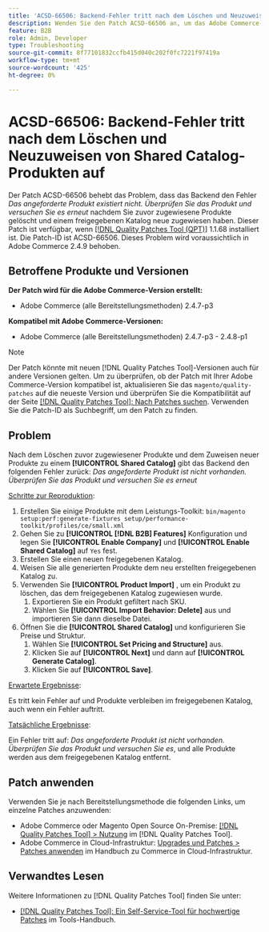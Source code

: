 ```yaml
---
title: 'ACSD-66506: Backend-Fehler tritt nach dem Löschen und Neuzuweisen von Shared Catalog-Produkten auf'
description: Wenden Sie den Patch ACSD-66506 an, um das Adobe Commerce-Problem zu beheben, bei dem das Backend den Fehler ausgibt * Das angeforderte Produkt existiert nicht. Überprüfen Sie das Produkt und versuchen Sie es erneut*, nachdem Sie zuvor zugewiesene Produkte gelöscht und einem freigegebenen Katalog neue zugewiesen haben.
feature: B2B
role: Admin, Developer
type: Troubleshooting
source-git-commit: 8f77101832ccfb415d040c202f0fc7221f97419a
workflow-type: tm+mt
source-wordcount: '425'
ht-degree: 0%

---
```



# ACSD-66506: Backend-Fehler tritt nach dem Löschen und Neuzuweisen von Shared Catalog-Produkten auf

Der Patch ACSD-66506 behebt das Problem, dass das Backend den Fehler *Das angeforderte Produkt existiert nicht. Überprüfen Sie das Produkt und versuchen Sie es erneut* nachdem Sie zuvor zugewiesene Produkte gelöscht und einem freigegebenen Katalog neue zugewiesen haben. Dieser Patch ist verfügbar, wenn [[!DNL Quality Patches Tool (QPT)]](/help/tools/quality-patches-tool/quality-patches-tool-to-self-serve-quality-patches.md) 1.1.68 installiert ist. Die Patch-ID ist ACSD-66506. Dieses Problem wird voraussichtlich in Adobe Commerce 2.4.9 behoben.

## Betroffene Produkte und Versionen

**Der Patch wird für die Adobe Commerce-Version erstellt:**

* Adobe Commerce (alle Bereitstellungsmethoden) 2.4.7-p3

**Kompatibel mit Adobe Commerce-Versionen:**

* Adobe Commerce (alle Bereitstellungsmethoden) 2.4.7-p3 - 2.4.8-p1

>[!NOTE]
>
>Der Patch könnte mit neuen [!DNL Quality Patches Tool]-Versionen auch für andere Versionen gelten. Um zu überprüfen, ob der Patch mit Ihrer Adobe Commerce-Version kompatibel ist, aktualisieren Sie das `magento/quality-patches` auf die neueste Version und überprüfen Sie die Kompatibilität auf der Seite [[!DNL Quality Patches Tool]: Nach Patches suchen](https://experienceleague.adobe.com/tools/commerce-quality-patches/index.html?lang=de). Verwenden Sie die Patch-ID als Suchbegriff, um den Patch zu finden.

## Problem

Nach dem Löschen zuvor zugewiesener Produkte und dem Zuweisen neuer Produkte zu einem **[!UICONTROL Shared Catalog]** gibt das Backend den folgenden Fehler zurück: *Das angeforderte Produkt ist nicht vorhanden. Überprüfen Sie das Produkt und versuchen Sie es erneut*

<u>Schritte zur Reproduktion</u>:

1. Erstellen Sie einige Produkte mit dem Leistungs-Toolkit: `bin/magento setup:perf:generate-fixtures setup/performance-toolkit/profiles/ce/small.xml`
1. Gehen Sie zu **[!UICONTROL [!DNL B2B] Features]** Konfiguration und legen Sie **[!UICONTROL Enable Company]** und **[!UICONTROL Enable Shared Catalog]** auf `Yes` fest.
1. Erstellen Sie einen neuen freigegebenen Katalog.
1. Weisen Sie alle generierten Produkte dem neu erstellten freigegebenen Katalog zu.
1. Verwenden Sie **[!UICONTROL Product Import]** , um ein Produkt zu löschen, das dem freigegebenen Katalog zugewiesen wurde.
   1. Exportieren Sie ein Produkt gefiltert nach SKU.
   1. Wählen Sie **[!UICONTROL Import Behavior: Delete]** aus und importieren Sie dann dieselbe Datei.
1. Öffnen Sie die **[!UICONTROL Shared Catalog]** und konfigurieren Sie Preise und Struktur.
   1. Wählen Sie **[!UICONTROL Set Pricing and Structure]** aus.
   1. Klicken Sie auf **[!UICONTROL Next]** und dann auf **[!UICONTROL Generate Catalog]**.
   1. Klicken Sie auf **[!UICONTROL Save]**.

<u>Erwartete Ergebnisse</u>:

Es tritt kein Fehler auf und Produkte verbleiben im freigegebenen Katalog, auch wenn ein Fehler auftritt.

<u>Tatsächliche Ergebnisse</u>:

Ein Fehler tritt auf: *Das angeforderte Produkt ist nicht vorhanden. Überprüfen Sie das Produkt und versuchen Sie es*, und alle Produkte werden aus dem freigegebenen Katalog entfernt.

## Patch anwenden

Verwenden Sie je nach Bereitstellungsmethode die folgenden Links, um einzelne Patches anzuwenden:

* Adobe Commerce oder Magento Open Source On-Premise: [[!DNL Quality Patches Tool] > Nutzung](/help/tools/quality-patches-tool/usage.md) im [!DNL Quality Patches Tool].
* Adobe Commerce in Cloud-Infrastruktur: [Upgrades und Patches > Patches anwenden](https://experienceleague.adobe.com/docs/commerce-cloud-service/user-guide/develop/upgrade/apply-patches.html?lang=de) im Handbuch zu Commerce in Cloud-Infrastruktur.

## Verwandtes Lesen

Weitere Informationen zu [!DNL Quality Patches Tool] finden Sie unter:

* [[!DNL Quality Patches Tool]: Ein Self-Service-Tool für hochwertige Patches](/help/tools/quality-patches-tool/quality-patches-tool-to-self-serve-quality-patches.md) im Tools-Handbuch.
